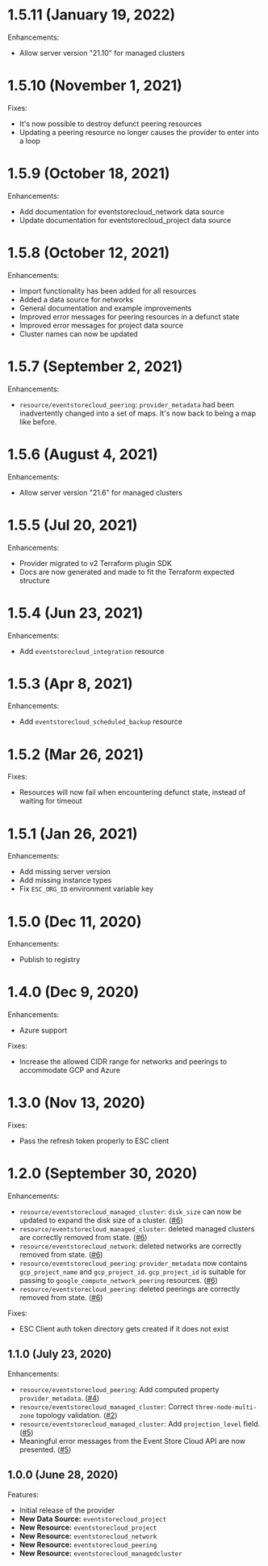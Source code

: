 # 1.5.11 (January 19, 2022)

Enhancements:

* Allow server version "21.10" for managed clusters


# 1.5.10 (November 1, 2021)

Fixes:

* It's now possible to destroy defunct peering resources
* Updating a peering resource no longer causes the provider to enter into a loop

# 1.5.9 (October 18, 2021)

Enhancements:
* Add documentation for eventstorecloud_network data source
* Update documentation for eventstorecloud_project data source

# 1.5.8 (October 12, 2021)

Enhancements:

* Import functionality has been added for all resources
* Added a data source for networks
* General documentation and example improvements
* Improved error messages for peering resources in a defunct state
* Improved error messages for project data source
* Cluster names can now be updated

# 1.5.7 (September 2, 2021)

Enhancements:

* `resource/eventstorecloud_peering`: `provider_metadata` had been inadvertently changed into a set of maps. It's now back to being a map like before.

# 1.5.6 (August 4, 2021)

Enhancements:

* Allow server version "21.6" for managed clusters


# 1.5.5 (Jul 20, 2021)

Enhancements:

* Provider migrated to v2 Terraform plugin SDK
* Docs are now generated and made to fit the Terraform expected structure

# 1.5.4 (Jun 23, 2021)

Enhancements:

* Add `eventstorecloud_integration` resource

# 1.5.3 (Apr 8, 2021)

Enhancements:

* Add `eventstorecloud_scheduled_backup` resource

# 1.5.2 (Mar 26, 2021)

Fixes:

* Resources will now fail when encountering defunct state, instead of waiting for timeout

# 1.5.1 (Jan 26, 2021)

Enhancements:

* Add missing server version
* Add missing instance types
* Fix `ESC_ORG_ID` environment variable key

# 1.5.0 (Dec 11, 2020)

Enhancements:

* Publish to registry

# 1.4.0 (Dec 9, 2020)

Enhancements:

* Azure support

Fixes:

* Increase the allowed CIDR range for networks and peerings to accommodate GCP and Azure

# 1.3.0 (Nov 13, 2020)

Fixes:

* Pass the refresh token properly to ESC client 

# 1.2.0 (September 30, 2020)

Enhancements:

* `resource/eventstorecloud_managed_cluster`: `disk_size` can now be updated to expand the disk size of a cluster. ([#6](https://github.com/EventStore/terraform-provider-eventstorecloud/pull/6))
* `resource/eventstorecloud_managed_cluster`: deleted managed clusters are correctly removed from state. ([#6](https://github.com/EventStore/terraform-provider-eventstorecloud/pull/6))
* `resource/eventstorecloud_network`: deleted networks are correctly removed from state. ([#6](https://github.com/EventStore/terraform-provider-eventstorecloud/pull/6))
* `resource/eventstorecloud_peering`: `provider_metadata` now contains `gcp_project_name` and `gcp_project_id`. `gcp_project_id` is suitable for passing to `google_compute_network_peering` resources. ([#6](https://github.com/EventStore/terraform-provider-eventstorecloud/pull/6))
* `resource/eventstorecloud_peering`: deleted peerings are correctly removed from state. ([#6](https://github.com/EventStore/terraform-provider-eventstorecloud/pull/6))

Fixes:

* ESC Client auth token directory gets created if it does not exist

## 1.1.0 (July 23, 2020)

Enhancements:

* `resource/eventstorecloud_peering`: Add computed property `provider_metadata`. ([#4](https://github.com/EventStore/terraform-provider-eventstorecloud/pull/4))
* `resource/eventstorecloud_managed_cluster`: Correct `three-node-multi-zone` topology validation. ([#2](https://github.com/EventStore/terraform-provider-eventstorecloud/pull/2))
* `resource/eventstorecloud_managed_cluster`: Add `projection_level` field. ([#5](https://github.com/EventStore/terraform-provider-eventstorecloud/pull/5))
* Meaningful error messages from the Event Store Cloud API are now presented. ([#5](https://github.com/EventStore/terraform-provider-eventstorecloud/pull/5))

## 1.0.0 (June 28, 2020)

Features:

* Initial release of the provider
* **New Data Source:** `eventstorecloud_project`
* **New Resource:** `eventstorecloud_project`
* **New Resource:** `eventstorecloud_network`
* **New Resource:** `eventstorecloud_peering`
* **New Resource:** `eventstorecloud_managedcluster`
